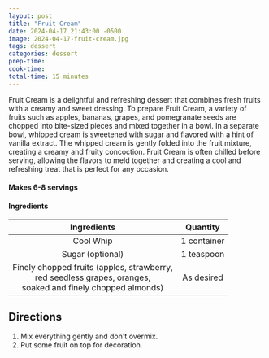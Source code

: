 ```yaml
---
layout: post
title: "Fruit Cream"
date: 2024-04-17 21:43:00 -0500
image: 2024-04-17-fruit-cream.jpg
tags: dessert
categories: dessert
prep-time:
cook-time:
total-time: 15 minutes
---
```


Fruit Cream is a delightful and refreshing dessert that combines fresh fruits with a creamy and sweet dressing. To prepare Fruit Cream, a variety of fruits such as apples, bananas, grapes, and pomegranate seeds are chopped into bite-sized pieces and mixed together in a bowl. In a separate bowl, whipped cream is sweetened with sugar and flavored with a hint of vanilla extract. The whipped cream is gently folded into the fruit mixture, creating a creamy and fruity concoction. Fruit Cream is often chilled before serving, allowing the flavors to meld together and creating a cool and refreshing treat that is perfect for any occasion.

#### Makes 6-8 servings

#### Ingredients 

|                                                     Ingredients                                                     |   Quantity  |
|:-------------------------------------------------------------------------------------------------------------------:|:-----------:|
|                                                      Cool Whip                                                      | 1 container |
|                                                   Sugar (optional)                                                  |  1 teaspoon |
| Finely chopped fruits (apples, strawberry, <br>red seedless grapes, oranges, <br>soaked and finely chopped almonds) |  As desired |


## Directions

1. Mix everything gently and don't overmix.
2. Put some fruit on top for decoration.
